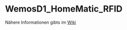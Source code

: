 # WemosD1_HomeMatic_RFID

Nähere Informationen gibts im [Wiki](https://github.com/jp112sdl/WemosD1_HomeMatic_RFID/wiki)
